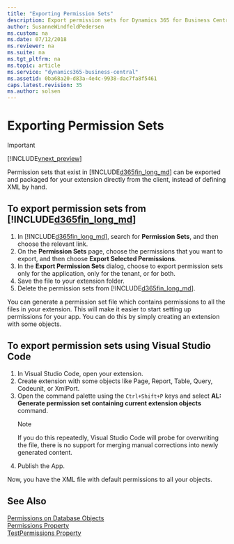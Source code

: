 ```yaml
---
title: "Exporting Permission Sets"
description: Export permission sets for Dynamics 365 for Business Central.
author: SusanneWindfeldPedersen
ms.custom: na
ms.date: 07/12/2018
ms.reviewer: na
ms.suite: na
ms.tgt_pltfrm: na
ms.topic: article
ms.service: "dynamics365-business-central"
ms.assetid: 0ba68a20-d83a-4e4c-9938-dac7fa8f5461
caps.latest.revision: 35
ms.author: solsen
---
```


# Exporting Permission Sets
> [!IMPORTANT]  
> [!INCLUDE[vnext_preview](includes/vnext_preview.md)]

Permission sets that exist in [!INCLUDE[d365fin_long_md](includes/d365fin_long_md.md)] can be exported and packaged for your extension directly from the client, instead of defining XML by hand. 

## To export permission sets from [!INCLUDE[d365fin_long_md](includes/d365fin_long_md.md)]
1. In [!INCLUDE[d365fin_long_md](includes/d365fin_long_md.md)], search for **Permission Sets**, and then choose the relevant link.
2. On the **Permission Sets** page, choose the permissions that you want to export, and then choose **Export Selected Permissions**.
3. In the **Export Permission Sets** dialog, choose to export permission sets only for the application, only for the tenant, or for both.
4. Save the file to your extension folder.
5. Delete the permission sets from [!INCLUDE[d365fin_long_md](includes/d365fin_long_md.md)]. 

You can generate a permission set file which contains permissions to all the files in your extension. This will make it easier to start setting up permissions for your app. You can do this by simply creating an extension with some objects. 

## To export permission sets using Visual Studio Code

1. In Visual Studio Code, open your extension.
2. Create extension with some objects like Page, Report, Table, Query, Codeunit, or XmlPort.  
3. Open the command palette using the `Ctrl+Shift+P` keys and select **AL: Generate permission set containing current extension objects** command.  
    > [!NOTE]  
    > If you do this repeatedly, Visual Studio Code will probe for overwriting the file, there is no support for merging manual corrections into newly generated content.
4. Publish the App. 

Now, you have the XML file with default permissions to all your objects.

## See Also
[Permissions on Database Objects](devenv-permissions-on-database-objects.md)  
[Permissions Property](properties/devenv-permissions-property.md)  
[TestPermissions Property](properties/devenv-testpermissions-property.md)  
